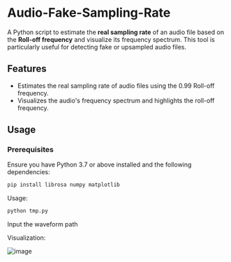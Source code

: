 # Audio-Fake-Sampling-Rate

A Python script to estimate the **real sampling rate** of an audio file based on the **Roll-off frequency** and visualize its frequency spectrum. This tool is particularly useful for detecting fake or upsampled audio files.

## Features
- Estimates the real sampling rate of audio files using the 0.99 Roll-off frequency.
- Visualizes the audio's frequency spectrum and highlights the roll-off frequency.

## Usage

### Prerequisites
Ensure you have Python 3.7 or above installed and the following dependencies:
```bash
pip install librosa numpy matplotlib
```

Usage:

```bash
python tmp.py
```

Input the waveform path


Visualization:

![image](https://github.com/user-attachments/assets/3437c02d-f259-483a-949e-3b29bbe9645b)
